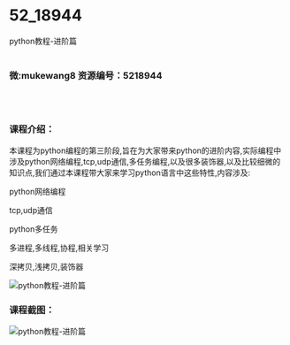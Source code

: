 # 52_18944
python教程-进阶篇
<br/></br>
<h3>微:mukewang8 资源编号：5218944</h3>
<br/></br>
<h3>课程介绍：</h3>
<p>本课程为<a title="查看与 python 相关的文章" target="_blank">python</a>编程的第三阶段,旨在为大家带来<a title="查看与 python 相关的文章" target="_blank">python</a>的进阶内容,实际编程中涉及python网络编程,tcp,udp通信,多任务编程,以及很多装饰器,以及比较细微的知识点,我们通过本课程带大家来学习python语言中这些特性,内容涉及:</p>
<p>python网络编程</p>
<p>tcp,udp通信</p>
<p>python多任务</p>
<p>多进程,多线程,协程,相关学习</p>
<p>深拷贝,浅拷贝,装饰器</p>
<p><img src="https://www.ko996.com/wp-content/uploads/img/2021/03/1-48-300x182.png" alt="python教程-进阶篇"></p>
<div class="info-desc">
<h3>课程截图：</h3>
<p><img src="https://www.ko996.com/wp-content/uploads/img/2021/03/2-44.png" alt="python教程-进阶篇"></p>


			
</div>
